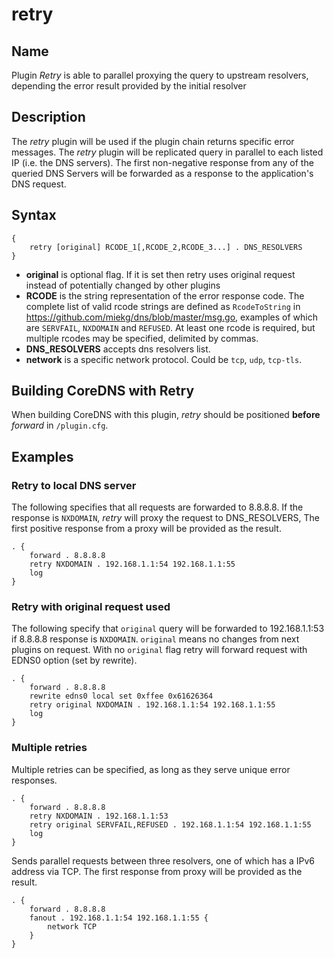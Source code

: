 # retry

## Name

Plugin *Retry* is able to parallel proxying the query to upstream resolvers, depending the error result provided by the initial resolver

## Description

The *retry* plugin will be used if the plugin chain returns specific error messages. The *retry* plugin will be replicated query in parallel to each listed IP (i.e. the DNS servers). The first non-negative response from any of the queried DNS Servers will be forwarded as a response to the application's DNS request.


## Syntax

```
{
    retry [original] RCODE_1[,RCODE_2,RCODE_3...] . DNS_RESOLVERS
}
```

* **original** is optional flag. If it is set then retry uses original request instead of potentially changed by other plugins
* **RCODE** is the string representation of the error response code. The complete list of valid rcode strings are defined as `RcodeToString` in <https://github.com/miekg/dns/blob/master/msg.go>, examples of which are `SERVFAIL`, `NXDOMAIN` and `REFUSED`. At least one rcode is required, but multiple rcodes may be specified, delimited by commas.
* **DNS_RESOLVERS** accepts dns resolvers list.
* **network** is a specific network protocol. Could be `tcp`, `udp`, `tcp-tls`.


## Building CoreDNS with Retry

When building CoreDNS with this plugin, _retry_ should be positioned **before** _forward_ in `/plugin.cfg`.

## Examples

### Retry to local DNS server

The following specifies that all requests are forwarded to 8.8.8.8. If the response is `NXDOMAIN`, *retry* will proxy the request to DNS_RESOLVERS, The first positive response from a proxy will be provided as the result.

```
. {
	forward . 8.8.8.8
	retry NXDOMAIN . 192.168.1.1:54 192.168.1.1:55
	log
}

```
### Retry with original request used

The following specify that `original` query will be forwarded to 192.168.1.1:53 if 8.8.8.8 response is `NXDOMAIN`. `original` means no changes from next plugins on request. With no `original` flag retry will forward request with EDNS0 option (set by rewrite).

```
. {
	forward . 8.8.8.8
	rewrite edns0 local set 0xffee 0x61626364
	retry original NXDOMAIN . 192.168.1.1:54 192.168.1.1:55
	log
}

```

### Multiple retries

Multiple retries can be specified, as long as they serve unique error responses.

```
. {
    forward . 8.8.8.8
    retry NXDOMAIN . 192.168.1.1:53
    retry original SERVFAIL,REFUSED . 192.168.1.1:54 192.168.1.1:55
    log
}

```

Sends parallel requests between three resolvers, one of which has a IPv6 address via TCP. The first response from proxy will be provided as the result.

```
. {
    forward . 8.8.8.8
    fanout . 192.168.1.1:54 192.168.1.1:55 {
        network TCP
    }
}
```